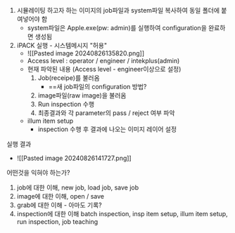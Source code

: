 1. 시뮬레이팅 하고자 하는 이미지의 job파일과 system파일 복사하여 동일 폴더에 붙여넣어야 함
	- system파일은 Apple.exe(pw: admin)를 실행하여 configuration을 완료하면 생성됨
2. iPACK 실행 - 시스템메시지 "허용"
	- ![[Pasted image 20240826135820.png]]
	- Access level : operator / engineer / intekplus(admin)
	- 현재 파악된 내용 (Access level - engineer이상으로 설정)
		1) Job(receipe)를 불러옴
			- ==새 job파일의 configuration 방법?
		2) image파일(raw image)을 불러옴
		3) Run inspection 수행
		4) 최종결과와 각 parameter의 pass / reject 여부 파악
	- illum item setup
		- inspection 수행 후 결과에 나오는 이미지 레이어 설정

실행 결과
- ![[Pasted image 20240826141727.png]]


어떤것을 익혀야 하는가?
1) job에 대한 이해, new job, load job, save job
2) image에 대한 이해, open / save
3) grab에 대한 이해 - 아마도 기록?
4) inspection에 대한 이해 batch inspection, insp item setup, illum item setup, run inspection, job teaching